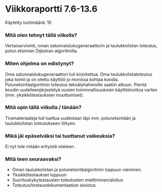# Viikkoraportti 7.6-13.6

Käytetty tuntimäärä: 10

### Mitä olen tehnyt tällä viikolla?

Vertaisarviointi, oman satunnaislukugeneraattorin ja taulukkolistan toteutus, polun etsimien Dijkstran algoritmilla. 

### Miten ohjelma on edistynyt?

Oma satunnaislukugeneraattori tuli kirjoitettua. Oma taulukkolistatoteutus joka toimii ja on otettu käyttöö jo monissa kohtaa koodia. Polunetsintäalgoritmin
toteutus tekoälyhahmoille saatiin alkuun. Pientä koodin uudelleenjärjestelyä uusien toiminnallisuuksien käyttöönottoa varten (mm. yksikkötestauksien muuttumiset).

### Mitä opin tällä viikolla / tänään?

Tiramateriaaleja tuli luettua uudestaan läpi mm. polunetsintään ja taulukkolistan toteutukseen liittyen. 

### Mikä jäi epäselväksi tai tuottanut vaikeuksia? 

Ei nyt tule mitään erityistä mieleen.

### Mitä teen seuraavaksi?

* Oman taulukkolistan ja polunetsintäalgoritmin loppuun vieminen. 
* Yksikkötestaukset loppuun
* Suorituskykytestausten toteutusten miettiminen/aloitus
* Toteutus/testausdokumentaation aloiotus 
